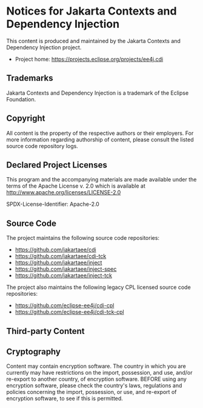 # Notices for Jakarta Contexts and Dependency Injection

This content is produced and maintained by the Jakarta Contexts and Dependency Injection
project.

* Project home: https://projects.eclipse.org/projects/ee4j.cdi

## Trademarks

Jakarta Contexts and Dependency Injection is a trademark of the Eclipse Foundation.

## Copyright

All content is the property of the respective authors or their employers. For
more information regarding authorship of content, please consult the listed
source code repository logs.

## Declared Project Licenses

This program and the accompanying materials are made available under the terms
of the Apache License v. 2.0 which is available at
http://www.apache.org/licenses/LICENSE-2.0

SPDX-License-Identifier: Apache-2.0

## Source Code

The project maintains the following source code repositories:

* https://github.com/jakartaee/cdi
* https://github.com/jakartaee/cdi-tck
* https://github.com/jakartaee/inject
* https://github.com/jakartaee/inject-spec
* https://github.com/jakartaee/inject-tck

The project also maintains the following legacy CPL licensed source code repositories:

* https://github.com/eclipse-ee4j/cdi-cpl
* https://github.com/eclipse-ee4j/cdi-tck-cpl

## Third-party Content

## Cryptography

Content may contain encryption software. The country in which you are currently
may have restrictions on the import, possession, and use, and/or re-export to
another country, of encryption software. BEFORE using any encryption software,
please check the country's laws, regulations and policies concerning the import,
possession, or use, and re-export of encryption software, to see if this is
permitted.
